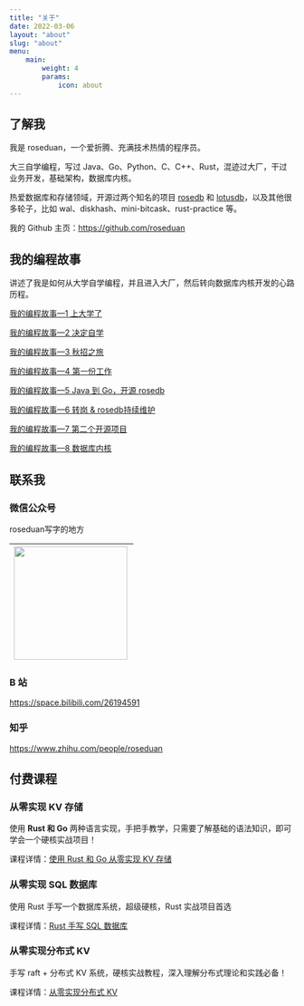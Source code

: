 ```yaml
---
title: "关于"
date: 2022-03-06
layout: "about"
slug: "about"
menu:
    main:
        weight: 4
        params: 
            icon: about
---
```


## 了解我

我是 roseduan，一个爱折腾、充满技术热情的程序员。

大三自学编程，写过 Java、Go、Python、C、C++、Rust，混迹过大厂，干过业务开发，基础架构，数据库内核。

热爱数据库和存储领域，开源过两个知名的项目 [rosedb](https://github.com/rosedblabs/rosedb) 和 [lotusdb](https://github.com/lotusdblabs/lotusdb)，以及其他很多轮子，比如 wal、diskhash、mini-bitcask、rust-practice 等。

我的 Github 主页：https://github.com/roseduan

## 我的编程故事

讲述了我是如何从大学自学编程，并且进入大厂，然后转向数据库内核开发的心路历程。

[我的编程故事—1 上大学了](https://mp.weixin.qq.com/s?__biz=MzI0Njg1MTUxOA==&mid=2247485936&idx=1&sn=d69148ef1f02e10f94abf2b0d69f933f&chksm=e9b9bb21dece3237471eebd3fdfc939e4b405479659cc65b4f96b112c98651dee4a190588cc5&scene=21#wechat_redirect)

[我的编程故事—2 决定自学](https://mp.weixin.qq.com/s?__biz=MzI0Njg1MTUxOA==&mid=2247486030&idx=1&sn=04e965afed85cd99661dd5c72318e5cc&chksm=e9b9b89fdece318915f18b5341f74d1c29b9c0cb0aa0bd71e10212d4f79f9d4f7b8c3800a03c&scene=21#wechat_redirect)

[我的编程故事—3 秋招之旅](https://mp.weixin.qq.com/s?__biz=MzI0Njg1MTUxOA==&mid=2247486041&idx=1&sn=ab3fef44ef28b939e6373000e8a62145&chksm=e9b9b888dece319e0fb4376da7d259b816d358819e7eafbe963c752cba19d2f76fbcb345e07c&scene=21#wechat_redirect)

[我的编程故事—4 第一份工作](https://mp.weixin.qq.com/s?__biz=MzI0Njg1MTUxOA==&mid=2247486066&idx=1&sn=50b2907e9158a6813c50aa28bcfe27b3&chksm=e9b9b8a3dece31b516f15d366a3a9311f8f9ee5adf57d93ac0d70ca3b02a0841a8775321c1f1&scene=21#wechat_redirect)

[我的编程故事—5 Java 到 Go，开源 rosedb](https://mp.weixin.qq.com/s?__biz=MzI0Njg1MTUxOA==&mid=2247486111&idx=1&sn=b9fe562956223c34073c3a85b4f1de85&chksm=e9b9b84edece31582edc791ec00a8d6281ea79a71d6855a5cf336bdd0fa1da3b42626e3e6ea5&scene=21#wechat_redirect)

[我的编程故事—6 转岗 & rosedb持续维护](https://mp.weixin.qq.com/s?__biz=MzI0Njg1MTUxOA==&mid=2247486165&idx=1&sn=f5d89b2053724bdf42ebd5158beaf335&chksm=e9b9b804dece311258a4e03bf1ac63e4cbc3d98fd61e75d63ff1c329d53b1586e1d625f6513c&scene=21#wechat_redirect)

[我的编程故事—7 第二个开源项目](https://mp.weixin.qq.com/s?__biz=MzI0Njg1MTUxOA==&mid=2247486192&idx=1&sn=44988a9c76ddfb9d9f5a19bd9f36e322&chksm=e9b9b821dece3137ef316326195dfcd98a2ba4f2bb610c7a3c2b084a791d97791280cbb5cb36&scene=21#wechat_redirect)

[我的编程故事—8 数据库内核](https://mp.weixin.qq.com/s/zxD3CEnNQfF97qXemGCu9g)

## 联系我

### 微信公众号

roseduan写字的地方

| <img src="https://w02agegxg3.feishu.cn/space/api/box/stream/download/asynccode/?code=MDk3YzcxZTMxYTU5ZjA5OTkyNzhjZjEwODIxYzM2NmJfRlZBREdodWl4dk10Q0ZLenZUdGlRVThDaVg1cTAzU3FfVG9rZW46RzBlZmI5Rkpmb3BQN1p4akVnQmNhTUc3bjFmXzE3MjUyNTIyNDE6MTcyNTI1NTg0MV9WNA" width="200px" align="left"/> |
| ------------------------------------------------------------ |

### B 站

https://space.bilibili.com/26194591

### 知乎

https://www.zhihu.com/people/roseduan

## 付费课程

### 从零实现 KV 存储

使用 **Rust 和 Go** 两种语言实现，手把手教学，只需要了解基础的语法知识，即可学会一个硬核实战项目！

课程详情：[使用 Rust 和 Go 从零实现 KV 存储](https://w02agegxg3.feishu.cn/docx/Ktp3dBGl9oHdbOxbjUWcGdSnn3g)

### 从零实现 SQL 数据库

使用 Rust 手写一个数据库系统，超级硬核，Rust 实战项目首选

 课程详情：[Rust 手写 SQL 数据库](https://w02agegxg3.feishu.cn/docx/OxwGdeM30oss7vxEG5AcUn4unEc)

### 从零实现分布式 KV

手写 raft + 分布式 KV 系统，硬核实战教程，深入理解分布式理论和实践必备！

课程详情：[从零实现分布式 KV](https://av6huf2e1k.feishu.cn/docx/JCssdlgF4oRADcxxLqncPpRCn5b)

